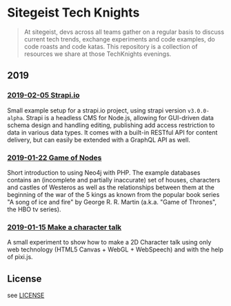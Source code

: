 # Sitegeist Tech Knights

> At sitegeist, devs across all teams gather on a regular basis to discuss current tech trends, exchange experiments and code examples, do code roasts and code katas. This repository is a collection of resources we share at those TechKnights evenings.

## 2019

### [2019-02-05 Strapi.io](./examples/2019-02-05%20Strapi.io/README.md)

Small example setup for a strapi.io project, using strapi version `v3.0.0-alpha`. Strapi is a headless CMS for Node.js, allowing for GUI-driven data schema design and handling editing, publishing add access restriction to data in various data types. It comes with a built-in RESTful API for content delivery, but can easily be extended with a GraphQL API as well.

### [2019-01-22 Game of Nodes](./examples/2019-01-22%20Game%20of%20Nodes/README.md)

Short introduction to using Neo4j with PHP. The example databases contains an (incomplete and partially inaccurate) set of houses, characters and castles of Westeros as well as the relationships between them at the beginning of the war of the 5 kings as known from the popular book series "A song of ice and fire" by George R. R. Martin (a.k.a. "Game of Thrones", the HBO tv series).

### [2019-01-15 Make a character talk](./examples/2019-01-15%20Make%20a%20character%20talk/README.md)

A small experiment to show how to make a 2D Character talk using only web technology (HTML5 Canvas + WebGL + WebSpeech) and with the help of pixi.js.

## License

see [LICENSE](./LICENSE)